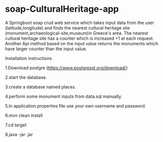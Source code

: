 # soap-CulturalHeritage-app
A Springboot soap crud web service which takes input data from the user (latitude,longitude) and finds the nearest cultural heritage site
(monument,archaeological-site,museum)in Greece's area. 
The nearest cultural heritage site has a counter which is increased +1 at each request.
Another Api method based on the input value returns the monuments which have larger counter than the input value. 

Installation instructions

1.Download postgre (https://www.postgresql.org/download/)

2.start the database.

3.create a database named places.

4.perform some monument inputs from data.sql manually.

5.In application.properties file use your own username and password.

6.mvn clean install

7.cd target

8.java -jar <yourfilename>.jar 
 



